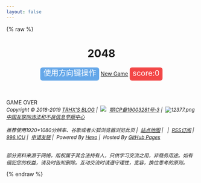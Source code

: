 ```yaml
---
layout: false
---
```

{% raw %}
<!DOCTYPE html>
<html>
<head>
<meta http-equiv="Content-Type" content="text/html; charset=UTF-8">
<title>2048 | TRHX'S BLOG</title>
<link rel="shortcut icon" type="image/x-icon" href="https://cdn.jsdelivr.net/gh/TRHX/CDN-for-itrhx.com@3.0.3/images/favicon.ico">
<link rel="stylesheet" type="text/css" href="https://cdn.jsdelivr.net/gh/TRHX/CDN-for-itrhx.com@3.0.3/games/2048/index.css">
<script type="text/javascript" src="https://cdn.jsdelivr.net/gh/TRHX/CDN-for-itrhx.com@3.0.3/games/2048/jquery.min.js"></script>
<script type="text/javascript"  src="https://cdn.jsdelivr.net/gh/TRHX/CDN-for-itrhx.com@3.0.3/games/2048/support2048.js"></script>
<script type="text/javascript" src="https://cdn.jsdelivr.net/gh/TRHX/CDN-for-itrhx.com@3.0.3/games/2048/showanimation2048.js"></script>
<script type="text/javascript" src="https://cdn.jsdelivr.net/gh/TRHX/CDN-for-itrhx.com@3.0.3/games/2048/main2048.js"></script>
</head>
<body ondragstart="window.event.returnValue=false" oncontextmenu="window.event.returnValue=false" onselectstart="event.returnValue=false">
    <header>
        <h1>2048</h1>
        <a style="font-size:20px;color:white;background-color:rgb(100,167,233);border-radius:6px;padding:3px 8px 8px 8px;">使用方向键操作</a>
        <a href="" id="newgamebutton">New Game</a>
        <a style="font-size:20px;color:white;background-color:rgb(243, 70, 70);border-radius:6px;padding:3px 8px 8px 8px;">score:<span id="score">0</span></a>
    </header>
    <div id="grid-container">
        <div class="grid-cell" id="grid-cell-0-0"></div>
        <div class="grid-cell" id="grid-cell-0-1"></div>
        <div class="grid-cell" id="grid-cell-0-2"></div>
        <div class="grid-cell" id="grid-cell-0-3"></div>
        <div class="grid-cell" id="grid-cell-1-0"></div>
        <div class="grid-cell" id="grid-cell-1-1"></div>
        <div class="grid-cell" id="grid-cell-1-2"></div>
        <div class="grid-cell" id="grid-cell-1-3"></div>
        <div class="grid-cell" id="grid-cell-2-0"></div>
        <div class="grid-cell" id="grid-cell-2-1"></div>
        <div class="grid-cell" id="grid-cell-2-2"></div>
        <div class="grid-cell" id="grid-cell-2-3"></div>
        <div class="grid-cell" id="grid-cell-3-0"></div>
        <div class="grid-cell" id="grid-cell-3-1"></div>
        <div class="grid-cell" id="grid-cell-3-2"></div>
        <div class="grid-cell" id="grid-cell-3-3"></div>
    </div>
    <div id="gameover">GAME OVER</div>
    <footer id="footer" role="contentinfo" style="top:100px;">
        <address>
            <div class="copyright" style="font-size:13px;">
                Copyright&nbsp;©&nbsp;2018-2019&nbsp;<a href="https://www.itrhx.com/" target="_blank">TRHX'S BLOG</a>&nbsp;|&nbsp;
                <img src="https://cdn.jsdelivr.net/gh/TRHX/CDN-for-itrhx.com@3.0.3/images/icp.png" class="footer-icon">&nbsp;
                <a href="http://www.beian.miit.gov.cn/" target="_blank"> 鄂ICP备19003281号-3</a>&nbsp;|&nbsp;
                <img src="https://cdn.jsdelivr.net/gh/TRHX/CDN-for-itrhx.com@3.0.3/images/12377.png" alt=" 12377.png">
                <a href="http://www.12377.cn/" target="_blank">中国互联网违法和不良信息举报中心</a><br><br>
                推荐使用1920*1080分辨率、谷歌或者火狐浏览器浏览此页&nbsp;|&nbsp;
                <a href="https://itrhx.com/sitemap.xml" target="_blank">站点地图</a>&nbsp;|&nbsp;
                <script type="text/javascript" src="https://s23.cnzz.com/z_stat.php?id=1275909280&web_id=1275909280"></script>&nbsp;|&nbsp;
                <a href="https://www.itrhx.com/atom.xml" target="_blank">RSS订阅</a>&nbsp;|&nbsp;
                <a href="https://996.icu/" target="_blank">996.ICU</a>&nbsp;|&nbsp;
                <a href="https://www.itrhx.com/friends/" target="_blank">申请友链</a>&nbsp;|&nbsp;
                Powered By <a href="https://hexo.io/" target="_blank">Hexo</a>&nbsp;|&nbsp;
                Hosted By <a href="https://github.com/" target="_blank">GitHub Pages</a><br><br>
                <p>部分资料来源于网络，版权属于其合法持有人，只供学习交流之用，非商务用途。如有侵犯您的权益，请及时告知删除。互动交流时请遵守理性，宽容，换位思考的原则。</p>
            </div>
        </address>
    </footer>
</body>
<script>
    document.onkeydown=function (e){
            var currKey=0,evt=e||window.event;
            currKey=evt.keyCode||evt.which||evt.charCode;
            if (currKey == 123) {
                window.event.cancelBubble = true;
                window.event.returnValue = false;
            }
        }
</script>
</html>
{% endraw %}